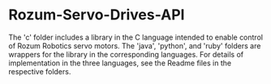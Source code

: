 # Rozum-Servo-Drives-API
The 'c' folder includes a library in the C language intended to enable control of Rozum Robotics servo motors.
The 'java', 'python', and 'ruby' folders are wrappers for the library in the corresponding languages.
For details of implementation in the three languages, see the Readme files in the respective folders.